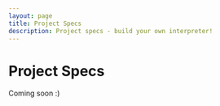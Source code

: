 ```yaml
---
layout: page
title: Project Specs
description: Project specs - build your own interpreter!
---
```


# Project Specs

Coming soon :)
